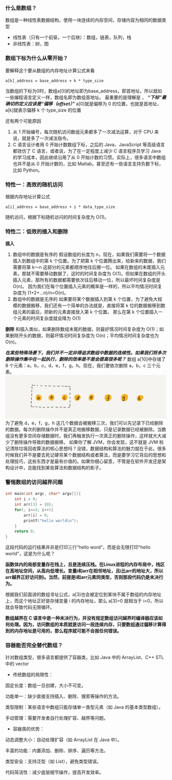 ### 什么是数组？
数组是一种线性表数据结构，使用一块连续的内存空间，存储内容为相同的数据类型

- 线性表（只有一个前驱，一个后继）：数组，链表，队列，栈
- 非线性表：树，图

### 数组下标为什么从零开始？
要解释这个要从数组的内存地址计算公式来看
```
a[k]_address = base_address + k * type_size
```
当数组的下标为0时，数组a[0]的地址即为base_address，即首地址，所以就如一些编程语言定义一样，数组名即为数组首地址。
最重要的是理解是 ，
***“下标”最确切的定义应该是“偏移（offset）”***
a[0]就是偏移为 0 的位置，也就是首地址，a[k]就表示偏移 k 个 type_size 的位置

还有两个可能原因
1. 从 1 开始编号，每次随机访问数组元素都多了一次减法运算，对于 CPU 来说，就是多了一次减法指令。
2. C 语言设计者用 0 开始计数数组下标，之后的 Java、JavaScript 等高级语言都效仿了 C 语言，或者说，为了在一定程度上减少 C 语言程序员学习 Java 的学习成本，因此继续沿用了从 0 开始计数的习惯。实际上，很多语言中数组也并不是从 0 开始计数的，比如 Matlab。甚至还有一些语言支持负数下标，比如 Python。

### 特性一：高效的随机访问
根据内存地址计算公式
```
a[i]_address = base_address + i * data_type_size
```
随机访问，根据下标随机访问的时间复杂度为 O(1)。
### 特性二：低效的插入和删除
**插入** 
1. 数组中的数据是有序的
假设数组的长度为 n，现在，如果我们需要将一个数据插入到数组中的第 k 个位置。为了把第 k 个位置腾出来，给新来的数据，我们需要将第 k～n 这部分的元素都顺序地往后挪一位。
如果在数组的末尾插入元素，那就不需要移动数据了，这时的时间复杂度为 O(1)。但如果在数组的开头插入元素，那所有的数据都需要依次往后移动一位，所以最坏时间复杂度是 O(n)。 因为我们在每个位置插入元素的概率是一样的，所以平均情况时间复杂度为 (1+2+...n)/n=O(n)。
2. 数组中的数据是无序的
如果要将某个数据插入到第 k 个位置，为了避免大规模的数据搬移，我们还有一个简单的办法就是，直接将第 k 位的数据搬移到数组元素的最后，把新的元素直接放入第 k 个位置。
那么在第 k 个位置插入一个元素的时间复杂度就会降为 O(1)

**删除**
和插入类似，如果删除数组末尾的数据，则最好情况时间复杂度为 O(1)；如果删除开头的数据，则最坏情况时间复杂度为 O(n)；平均情况时间复杂度也为 O(n)。

***在某些特殊场景下，我们并不一定非得追求数组中数据的连续性。如果我们将多次删除操作集中在一起执行，删除的效率是不是会提高很多呢？***
数组 a[10]中存储了 8 个元素：a，b，c，d，e，f，g，h。现在，我们要依次删除 a，b，c 三个元素。
![alt text](image-5.png)
为了避免 d，e，f，g，h 这几个数据会被搬移三次，我们可以先记录下已经删除的数据。每次的删除操作并不是真正地搬移数据，只是记录数据已经被删除。当数组没有更多空间存储数据时，我们再触发执行一次真正的删除操作，这样就大大减少了删除操作导致的数据搬移。
如果你了解 JVM，你会发现，这不就是 JVM 标记清除垃圾回收算法的核心思想吗？没错，数据结构和算法的魅力就在于此，很多时候我们并不是要去死记硬背某个数据结构或者算法，而是要学习它背后的思想和处理技巧，这些东西才是最有价值的。如果你细心留意，不管是在软件开发还是架构设计中，总能找到某些算法和数据结构的影子。

### 警惕数组的访问越界问题
```c
int main(int argc, char* argv[]){
    int i = 0;
    int arr[3] = {0};
    for(; i<=3; i++){
        arr[i] = 0;
        printf("hello world\n");
    }
    return 0;
}
```
这段代码的运行结果并非是打印三行“hello word”，而是会无限打印“hello world”，这是为什么呢？

**函数体内的局部变量存在栈上，且是连续压栈。在Linux进程的内存布局中，栈区在高地址空间，从高向低增长。变量i和arr在相邻地址，且i比arr的地址大，所以arr越界正好访问到i。当然，前提是i和arr元素同类型，否则那段代码仍是未决行为。**

根据我们前面讲的数组寻址公式，a[3]也会被定位到某块不属于数组的内存地址上，而这个地址正好是存储变量 i 的内存地址，那么 a[3]=0 就相当于 i=0，所以就会导致代码无限循环。

**数组越界在 C 语言中是一种未决行为，并没有规定数组访问越界时编译器应该如何处理。因为，访问数组的本质就是访问一段连续内存，只要数组通过偏移计算得到的内存地址是可用的，那么程序就可能不会报任何错误。**

### 容器能否完全替代数组？
针对数组类型，很多语言都提供了容器类，比如 Java 中的 ArrayList、C++ STL 中的 vector
- 传统数组的局限性：

 固定长度：数组一旦创建，大小不可变。

 功能单一：缺少直接支持插入、删除、搜索等操作的方法。

 类型限制：某些语言中数组只能存储单一类型元素（如 Java 的基本类型数组）。

 手动管理：需要开发者自行处理扩容、越界等问题。
- 容器类的优势：

 动态调整大小：自动处理扩容（如 ArrayList 在 Java 中）。

 丰富的功能：内置添加、删除、排序、遍历等方法。

 类型安全：支持泛型（如 List<String>），避免类型错误。

 代码简洁性：减少底层细节操作，提高开发效率。